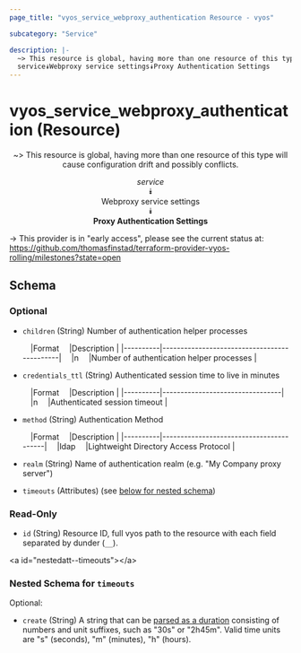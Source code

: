 ```yaml
---
page_title: "vyos_service_webproxy_authentication Resource - vyos"

subcategory: "Service"

description: |- 
  ~> This resource is global, having more than one resource of this type will cause configuration drift and possibly conflicts.
  service⯯Webproxy service settings⯯Proxy Authentication Settings
---
```


# vyos_service_webproxy_authentication (Resource)
<center>

~> This resource is global, having more than one resource of this type will cause configuration drift and possibly conflicts.

*service*  
⯯  
Webproxy service settings  
⯯  
**Proxy Authentication Settings**


</center>

-> This provider is in "early access", please see the current status at: https://github.com/thomasfinstad/terraform-provider-vyos-rolling/milestones?state=open

## Schema

### Optional

- `children` (String) Number of authentication helper processes

    &emsp;|Format  &emsp;|Description                                |
    |----------|---------------------------------------------|
    &emsp;|n       &emsp;|Number of authentication helper processes  |
- `credentials_ttl` (String) Authenticated session time to live in minutes

    &emsp;|Format  &emsp;|Description                    |
    |----------|---------------------------------|
    &emsp;|n       &emsp;|Authenticated session timeout  |
- `method` (String) Authentication Method

    &emsp;|Format  &emsp;|Description                            |
    |----------|-----------------------------------------|
    &emsp;|ldap    &emsp;|Lightweight Directory Access Protocol  |
- `realm` (String) Name of authentication realm (e.g. &#34;My Company proxy server&#34;)
- `timeouts` (Attributes) (see [below for nested schema](#nestedatt--timeouts))

### Read-Only

- `id` (String) Resource ID, full vyos path to the resource with each field separated by dunder (`__`).

&lt;a id=&#34;nestedatt--timeouts&#34;&gt;&lt;/a&gt;
### Nested Schema for `timeouts`

Optional:

- `create` (String) A string that can be [parsed as a duration](https://pkg.go.dev/time#ParseDuration) consisting of numbers and unit suffixes, such as &#34;30s&#34; or &#34;2h45m&#34;. Valid time units are &#34;s&#34; (seconds), &#34;m&#34; (minutes), &#34;h&#34; (hours).  
